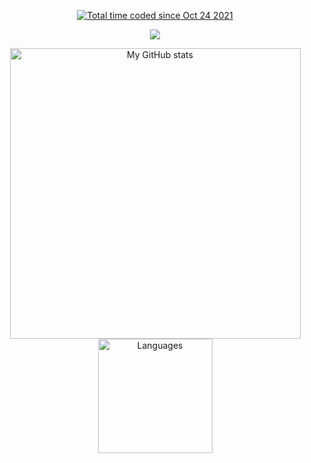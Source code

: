 <a href="https://github.com/ilteoood">
    <p align="center">
        <a href="https://wakatime.com/@fba5a693-116a-42fa-99fa-f644541f16b3"><img src="https://wakatime.com/badge/user/fba5a693-116a-42fa-99fa-f644541f16b3.svg" alt="Total time coded since Oct 24 2021" /></a>
    </p>
</a>
<a href="https://github.com/ilteoood">
    <p align="center">
        <img src="https://github-profile-trophy.vercel.app/?username=ilteoood&column=7&theme=onedark"/>
    </p>
</a>
<a align="center" href="https://github.com/ilteoood">
  <p align="center">
    <img src="https://github-readme-stats.vercel.app/api?username=ilteoood&show_icons=true&count_private=true&theme=tokyonight" alt="My GitHub stats" width="465"/>
    <img src="https://github-readme-stats.vercel.app/api/top-langs/?username=ilteoood&layout=compact&langs_count=10&theme=tokyonight" alt="Languages" height="183">
  </p>
</a>
